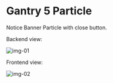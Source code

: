 # Gantry 5 Particle
Notice Banner Particle with close button.

Backend view:

![img-01](https://github.com/user-attachments/assets/21cd87ed-df52-48d7-a81d-d0665d6065a8)

Frontend view:

![img-02](https://github.com/user-attachments/assets/0b5cc8d7-075d-46d6-bf9f-a0f6c48e6389)
